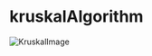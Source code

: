 # kruskalAlgorithm

<image src="https://upload.wikimedia.org/wikipedia/commons/thumb/5/59/Kruskal_Algorithm_3.svg/618px-Kruskal_Algorithm_3.svg.png" alt="KruskalImage">
